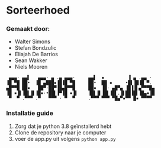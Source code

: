 # Sorteerhoed
### Gemaakt door:
- Walter Simons
- Stefan Bondzulic
- Eliajah De Barrios
- Sean Wakker
- Niels Mooren

```
 ▄▄▄· ▄▄▌   ▄▄▄· ▄ .▄ ▄▄▄·     ▄▄▌  ▪         ▐ ▄ .▄▄ · 
▐█ ▀█ ██•  ▐█ ▄███▪▐█▐█ ▀█     ██•  ██ ▪     •█▌▐█▐█ ▀. 
▄█▀▀█ ██▪   ██▀·██▀▐█▄█▀▀█     ██▪  ▐█· ▄█▀▄ ▐█▐▐▌▄▀▀▀█▄
▐█ ▪▐▌▐█▌▐▌▐█▪·•██▌▐▀▐█ ▪▐▌    ▐█▌▐▌▐█▌▐█▌.▐▌██▐█▌▐█▄▪▐█
 ▀  ▀ .▀▀▀ .▀   ▀▀▀ · ▀  ▀     .▀▀▀ ▀▀▀ ▀█▄▀▪▀▀ █▪ ▀▀▀▀  
```                                                                                                            
### Installatie guide
1. Zorg dat je python 3.8 geïnstallerd hebt
2. Clone de repository naar je computer
3. voer de app.py uit volgens ```python app.py```